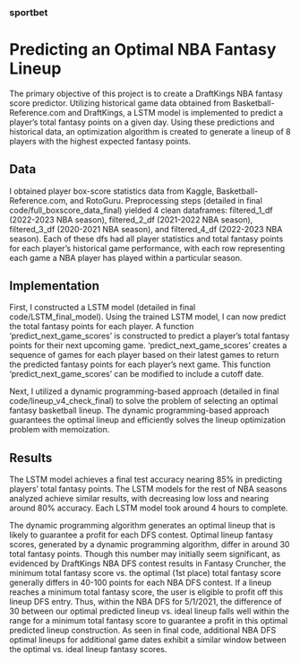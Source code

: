 ### sportbet

# Predicting an Optimal NBA Fantasy Lineup

The primary objective of this project is to create a DraftKings NBA fantasy score predictor. Utilizing historical game data obtained from Basketball-Reference.com and DraftKings, a LSTM model is implemented to predict a player’s total fantasy points on a given day. Using these predictions and historical data, an optimization algorithm is created to generate a lineup of 8 players with the highest expected fantasy points.

## Data
I obtained player box-score statistics data from Kaggle, Basketball-Reference.com, and RotoGuru. 
Preprocessing steps (detailed in final code/full_boxscore_data_final) yielded 4 clean dataframes: filtered_1_df (2022-2023 NBA season),  filtered_2_df (2021-2022 NBA season),  filtered_3_df (2020-2021 NBA season),  and filtered_4_df (2022-2023 NBA season). Each of these dfs had all player statistics and total fantasy points for each player’s historical game performance, with each row representing each game a NBA player has played within a particular season.

## Implementation
First, I constructed a LSTM model (detailed in final code/LSTM_final_model). Using the trained LSTM model, I can now predict the total fantasy points for each player. A function ‘predict_next_game_scores’ is constructed to predict a player’s total fantasy points for their next upcoming game. ‘predict_next_game_scores’  creates a sequence of games for each player based on their latest games to return the predicted fantasy points for each player’s next game. This function ‘predict_next_game_scores’ can be modified to include a cutoff date.

Next, I utilized a dynamic programming-based approach (detailed in final code/lineup_v4_check_final) to solve the problem of selecting an optimal fantasy basketball lineup. The dynamic programming-based approach guarantees the optimal lineup and efficiently solves the lineup optimization problem with memoization. 


## Results
The LSTM model achieves a final test accuracy nearing 85% in predicting players’ total fantasy points. The LSTM models for the rest of NBA seasons analyzed achieve similar results, with decreasing low loss and nearing around 80% accuracy. Each LSTM model took around 4 hours to complete. 

The dynamic programming algorithm generates an optimal lineup that is likely to guarantee a profit for each DFS contest. Optimal lineup fantasy scores, generated by a dynamic programming algorithm, differ in around 30 total fantasy points. Though this number may initially seem significant, as evidenced by DraftKings NBA DFS contest results in Fantasy Cruncher, the minimum total fantasy score vs. the optimal (1st place) total fantasy score generally differs in 40-100 points for each NBA DFS contest. If a lineup reaches a minimum total fantasy score, the user is eligible to profit off this lineup DFS entry. Thus, within the NBA DFS for 5/1/2021, the difference of 30 between our optimal predicted lineup vs. ideal lineup falls well within the range for a minimum total fantasy score to guarantee a profit in this optimal predicted lineup construction. As seen in final code, additional NBA DFS optimal lineups for additional game dates exhibit a similar window between the optimal vs. ideal lineup fantasy scores.

